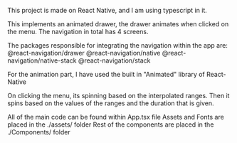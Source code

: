 This project is made on React Native, and I am using typescript in it.


This implements an animated drawer, the drawer animates when clicked on the menu. The navigation in total has 4 screens.


The packages responsible for integrating the navigation within the app are:
@react-navigation/drawer
@react-navigation/native
@react-navigation/native-stack
@react-navigation/stack


For the animation part, I have used the built in "Animated" library of React-Native

On clicking the menu, its spinning based on the interpolated ranges. Then it spins based on the values of the ranges and the duration that is given.


All of the main code can be found within App.tsx file
Assets and Fonts are placed in the ./assets/ folder
Rest of the components are placed in the ./Components/ folder